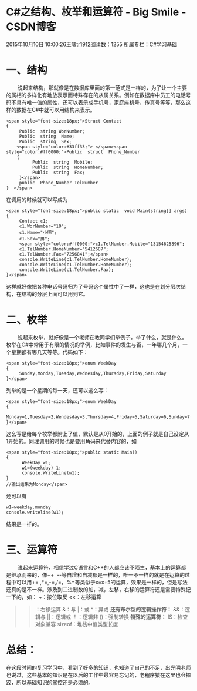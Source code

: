 # C#之结构、枚举和运算符 - Big Smile - CSDN博客
2015年10月10日 10:00:26[王啸tr1912](https://me.csdn.net/tr1912)阅读数：1255
所属专栏：[C#学习基础](https://blog.csdn.net/column/details/csharp-wx.html)
# 一、结构
        说起来结构，那就像是在数据库里面的第一范式是一样的，为了让一个主要的属相的多样化有地放表示而特殊存在的从属关系。例如在数据库中员工的电话号码不具有唯一值的属性，还可以表示成手机号，家庭座机号，传真号等等，那么这样的数据在C#中就可以用结构来表示。
```
<span style="font-size:18px;">Struct Contact
{
     Public  string WorNumber;
     Public  string  Name;
     Public  string  Sex;
    <span style="color:#33ff33;"> </span><span style="color:#ff0000;">Public  struct  Phone_Number
    {
          Public  string  Mobile;
          Public  string  HomeNumber;
          Public  string  Fax;
     }</span>
     public  Phone_Number TelNumber
}  </span>
```
在调用的时候就可以写成为
```
<span style="font-size:18px;">public static  void Main(string[] args)
{
     Contact c1;
     c1.WorNumber="10";
     c1.Name="小明";
     c1.Sex="男";
     <span style="color:#ff0000;">c1.TelNumber.Mobile="13154625896";
     c1.TelNumber.HomeNumber="5412687";
     c1.TelNumber.Fax="7256841";</span>
     console.WriteLine(c1.TelNumber.HomeNumber);
     console.WriteLine(c1.TelNumber.HomeNumber);
     console.WriteLine(c1.TelNumber.Fax);
}</span>
```
这样就好像把各种电话号码归为了号码这个属性中了一样，这也是在划分层次结构，在结构的分层上面可以用到它。
# 二、枚举
        说起来枚举，就好像是一个老师在教同学们举例子，举了什么，就是什么。枚举在C#中常用于有限的情况的举例，比如事件的发生与否，一年哪几个月，一个星期都有哪几天等等。代码如下：
```
<span style="font-size:18px;">enum WeekDay
{
     Sunday,Monday,Tuesday,Wednesday,Thursday,Friday,Saturday
}</span>
```
列举的是一个星期的每一天，还可以这么写：
```
<span style="font-size:18px;">enum WeekDay
{
     Monday=1,Tuesday=2,Wendesday=3,Thursday=4,Friday=5,Saturday=6,Sunday=7
}</span>
```
这么写是给每个枚举都附上了值，默认是从0开始的，上面的例子就是自己设定从1开始的。同理调用的时候也是要用角码来代替内容的，如
```
<span style="font-size:18px;">public static Main()
{
      WeekDay w1;
      w1=(weekday) 1;
      console.WriteLine(w1);
}
//输出结果为Monday</span>
```
还可以有
```
w1=weekday.monday
console.writeline(w1);
```
结果是一样的。
# 三、运算符
        说起来运算符，相信学过C语言和C++的人都应该不陌生，基本上的运算都是继承而来的，像++  --等自增和自减都是一样的，唯一不一样的就是在运算的过程中可以用+= ,*=,-=,/=，%=等类似于x=x+5的运算，效果是一样的，但是写法还真的是不一样。涉及到二进制数的加，减，左移，右移的运算符还是需要特殊记一下的，如：
~：按位取反
<<：左移运算
>>：右移运算
&：与
|：或
^：异或
**还有布尔型的逻辑操作符：**
&&：逻辑与
||：逻辑或
！：逻辑非
()：强制转换
**特殊的运算符：**
IS：检查对象兼容
sizeof：堆栈中值类型长度
# 总结：
在这段时间的复习学习中，看到了好多的知识，也知道了自己的不足，出光明老师也说过，这些基本的知识是在以后的工作中最容易忘记的，老程序猿在这里也会摔跤，所以基础知识的掌控还是必须的。
